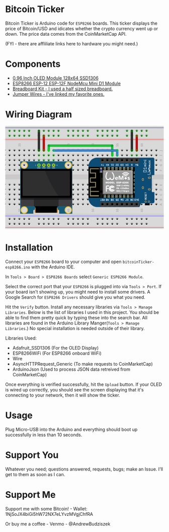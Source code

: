 # Bitcoin Ticker
Bitcoin Ticker is Arduino code for `ESP8266` boards. This ticker displays the price of Bitcoin/USD and idicates whether the crypto currency went up or down. The price data comes from the CoinMarketCap API.

(FYI - there are affliliate links here to hardware you might need.)

# Components
* <a target="_blank" href="https://amzn.to/3usDgv8">0.96 Inch OLED Module 128x64 SSD1306</a>
* <a target="_blank" href="https://amzn.to/3fV7l2u">ESP8266 ESP-12 ESP-12F NodeMcu Mini D1 Module</a>
* <a target="_blank" href="https://amzn.to/39TUz0d">Breadboard Kit - I used a half sized breadboard.</a>
* <a target="_blank" href="https://amzn.to/3fXhyeK">Jumper Wires - I've linked my favorite ones.</a>

# Wiring Diagram
![Wiring Diagram](wire-diagram.png)

# Installation
Connect your `ESP8266` board to your computer and open `bitcoinTicker-esp8266.ino` with the Arduino IDE. 

In `Tools > Board > ESP8266 Boards` select `Generic ESP8266 Module`.

Select the correct port that your `ESP8266` is plugged into via `Tools > Port`. If your board isn't showing up, you might need to install some drivers. A Google Search for `ESP8266 Drivers` should give you what you need.

Hit the `Verify` button. Install any necessary libraries via `Tools > Manage Libraries`. Below is the list of libraries I used in this project. You should be able to find them pretty quick by typing these into the search bar. All libraries are found in the Arduino Library Manger(`Tools > Manage Libraries`.) No special installation is needed outside of their library.

Libraries Used:
* Adafruit_SSD1306 (For the OLED Display)
* ESP8266WiFi (For ESP8266 onboard WiFi)
* Wire
* AsyncHTTPRequest_Generic (To make requests to CoinMarketCap)
* ArduinoJson (Used to process JSON data retreived from CoinMarketCap)

Once everything is verified successfully, hit the `Upload` button. If your OLED is wired up correctly, you should see the screen displaying that it's connecting to your network, then it will show the ticker. 

# Usage
Plug Micro-USB into the Arduino and everything should boot up successfully in less than 10 seconds.

# Support You
Whatever you need; questions answered, requests, bugs; make an Issue. I'll get to them as soon as I can.

# Support Me
Support me with some Bitcoin! - Wallet: 1NjSoJX4biGi5hW72NX7eLYvzMVgjChfRA

Or buy me a coffee - Venmo - @AndrewBudziszek
